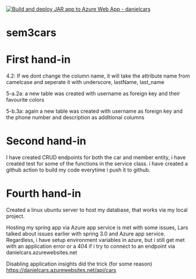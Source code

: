 [![Build and deploy JAR app to Azure Web App - danielcars](https://github.com/benjovitz/sem3cars/actions/workflows/master_danielcars.yml/badge.svg)](https://github.com/benjovitz/sem3cars/actions/workflows/master_danielcars.yml)

# sem3cars

# First hand-in
4.2: 
If we dont change the column name, it will take the attribute name from camelcase and seperate it with underscore, lastName, last_name

5-a.2a: a new table was created with username as foreign key and their favourite colors

5-b.3a: again a new table was created with username as foreign key and the phone number and description as additional columns


# Second hand-in
I have created CRUD endpoints for both the car and member entity, i have created test for some of the functions in the service class.
i have created a github action to build my code everytime i push it to github.

# Fourth hand-in
Created a linux ubuntu server to host my database, that works via my local project.

Hosting my spring app via Azure app service is met with some issues, Lars talked about issues earlier with spring 3.0 and Azure app service.
Regardless, i have setup environment variables in azure, but i still get met with an application error or a 404 if i try to connect to an endpoint via danielcars.azurewebsites.net

Disabling application insights did the trick (for some reason) 
https://danielcars.azurewebsites.net/api/cars
